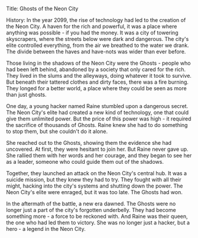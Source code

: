 Title: Ghosts of the Neon City

History: 
In the year 2099, the rise of technology had led to the creation of the Neon City. A haven for the rich and powerful, it was a place where anything was possible - if you had the money. It was a city of towering skyscrapers, where the streets below were dark and dangerous. The city's elite controlled everything, from the air we breathed to the water we drank. The divide between the haves and have-nots was wider than ever before.

Those living in the shadows of the Neon City were the Ghosts - people who had been left behind, abandoned by a society that only cared for the rich. They lived in the slums and the alleyways, doing whatever it took to survive. But beneath their tattered clothes and dirty faces, there was a fire burning. They longed for a better world, a place where they could be seen as more than just ghosts.

One day, a young hacker named Raine stumbled upon a dangerous secret. The Neon City's elite had created a new kind of technology, one that could give them unlimited power. But the price of this power was high - it required the sacrifice of thousands of Ghosts. Raine knew she had to do something to stop them, but she couldn't do it alone.

She reached out to the Ghosts, showing them the evidence she had uncovered. At first, they were hesitant to join her. But Raine never gave up. She rallied them with her words and her courage, and they began to see her as a leader, someone who could guide them out of the shadows.

Together, they launched an attack on the Neon City's central hub. It was a suicide mission, but they knew they had to try. They fought with all their might, hacking into the city's systems and shutting down the power. The Neon City's elite were enraged, but it was too late. The Ghosts had won.

In the aftermath of the battle, a new era dawned. The Ghosts were no longer just a part of the city's forgotten underbelly. They had become something more - a force to be reckoned with. And Raine was their queen, the one who had led them to victory. She was no longer just a hacker, but a hero - a legend in the Neon City.